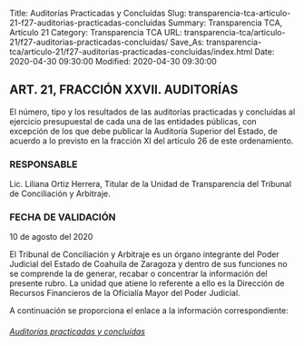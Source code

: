 Title: Auditorías Practicadas y Concluídas
Slug: transparencia-tca-articulo-21-f27-auditorias-practicadas-concluidas
Summary: Transparencia TCA, Artículo 21
Category: Transparencia TCA
URL: transparencia-tca/articulo-21/f27-auditorias-practicadas-concluidas/
Save_As: transparencia-tca/articulo-21/f27-auditorias-practicadas-concluidas/index.html
Date: 2020-04-30 09:30:00
Modified: 2020-04-30 09:30:00


## ART. 21, FRACCIÓN XXVII. AUDITORÍAS

El número, tipo y los resultados de las auditorías practicadas y concluidas al ejercicio presupuestal de cada una de las entidades públicas, con excepción de los que debe publicar la Auditoría Superior del Estado, de acuerdo a lo previsto en la fracción XI del artículo 26 de este ordenamiento.

### RESPONSABLE

Lic. Liliana Ortiz Herrera, Titular de la Unidad de Transparencia del Tribunal de Conciliación y Arbitraje.

### FECHA DE VALIDACIÓN

10 de agosto del 2020

El Tribunal de Conciliación y Arbitraje es un órgano integrante del Poder Judicial del Estado de Coahuila de Zaragoza y dentro de sus funciones no se comprende la de generar, recabar o concentrar la información del presente rubro. La unidad que atiene lo referente a ello es la Dirección de Recursos Financieros de la Oficialía Mayor del Poder Judicial.

A continuación se proporciona el enlace a la información correspondiente:

###### [Auditorías practicadas y concluídas](https://www.pjecz.gob.mx/transparencia/articulo-21/f27-auditorias-practicadas-concluidas/)


